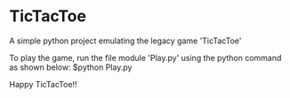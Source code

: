 # TicTacToe
A simple python project emulating the legacy game 'TicTacToe'

To play the game, run the file module 'Play.py' using the python command as shown below:
  $python Play.py
  
Happy TicTacToe!!
